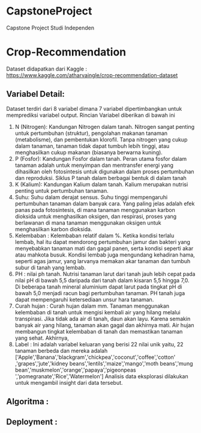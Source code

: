 # CapstoneProject
Capstone Project Studi Independen

# Crop-Recommendation
Dataset didapatkan dari Kaggle : https://www.kaggle.com/atharvaingle/crop-recommendation-dataset

## Variabel Detail:
Dataset terdiri dari 8 variabel dimana 7 variabel dipertimbangkan untuk memprediksi variabel output. Rincian Variabel diberikan di bawah ini
1. N (Nitrogen): Kandungan Nitrogen dalam tanah. Nitrogen sangat penting untuk pertumbuhan (struktur), pengolahan makanan tanaman (metabolisme), dan pembentukan klorofil. Tanpa nitrogen yang cukup dalam tanaman, tanaman tidak dapat tumbuh lebih tinggi, atau menghasilkan cukup makanan (biasanya berwarna kuning).
2. P (Fosfor): Kandungan Fosfor dalam tanah. Peran utama fosfor dalam tanaman adalah untuk menyimpan dan mentransfer energi yang dihasilkan oleh fotosintesis untuk digunakan dalam proses pertumbuhan dan reproduksi. Siklus P tanah dalam berbagai bentuk di dalam tanah
3. K (Kalium): Kandungan Kalium dalam tanah. Kalium merupakan nutrisi penting untuk pertumbuhan tanaman.
4. Suhu: Suhu dalam derajat sensus. Suhu tinggi mempengaruhi pertumbuhan tanaman dalam banyak cara. Yang paling jelas adalah efek panas pada fotosintesis, di mana tanaman menggunakan karbon dioksida untuk menghasilkan oksigen, dan respirasi, proses yang berlawanan di mana tanaman menggunakan oksigen untuk menghasilkan karbon dioksida.
5. Kelembaban : Kelembaban relatif dalam %. Ketika kondisi terlalu lembab, hal itu dapat mendorong pertumbuhan jamur dan bakteri yang menyebabkan tanaman mati dan gagal panen, serta kondisi seperti akar atau mahkota busuk. Kondisi lembab juga mengundang kehadiran hama, seperti agas jamur, yang larvanya memakan akar tanaman dan tumbuh subur di tanah yang lembab.
6. PH : nilai ph tanah. Nutrisi tanaman larut dari tanah jauh lebih cepat pada nilai pH di bawah 5,5 daripada dari tanah dalam kisaran 5,5 hingga 7,0. Di beberapa tanah mineral aluminium dapat larut pada tingkat pH di bawah 5,0 menjadi racun bagi pertumbuhan tanaman. PH tanah juga dapat mempengaruhi ketersediaan unsur hara tanaman.
7. Curah hujan : Curah hujan dalam mm. Tanaman menggunakan kelembaban di tanah untuk mengisi kembali air yang hilang melalui transpirasi. Jika tidak ada air di tanah, daun akan layu. Karena semakin banyak air yang hilang, tanaman akan gagal dan akhirnya mati. Air hujan membangun tingkat kelembaban di tanah dan memastikan tanaman yang sehat.
Akhirnya,
8. Label : Ini adalah variabel keluaran yang berisi 22 nilai unik yaitu, 22 tanaman berbeda dan mereka adalah ['Apple','Banana','blackgram','chickpea','coconut','coffee','cotton' ,'grapes','jute','kidney beans','lentils','maize','mango','moth beans','mung bean','muskmelon','orange','papaya','pigeonpeas ','pomegranate','Rice','Watermelon']
Analisis data eksplorasi dilakukan untuk mengambil insight dari data tersebut.

## Algoritma :

## Deployment : 

